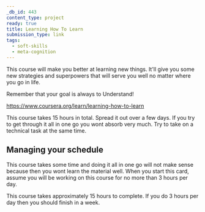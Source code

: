```yaml
---
_db_id: 443
content_type: project
ready: true
title: Learning How To Learn
submission_type: link
tags:
  - soft-skills
  - meta-cognition
---
```


This course will make you better at learning new things. It'll give you some new strategies and superpowers that will serve you well no matter where you go in life.

Remember that your goal is always to Understand!

https://www.coursera.org/learn/learning-how-to-learn

This course takes 15 hours in total. Spread it out over a few days. If you try to get through it all in one go you wont absorb very much. Try to take on a technical task at the same time.

## Managing your schedule

This course takes some time and doing it all in one go will not make sense because then you wont learn the material well. When you start this card, assume you will be working on this course for no more than 3 hours per day.

This course takes approximately 15 hours to complete. If you do 3 hours per day then you should finish in a week.